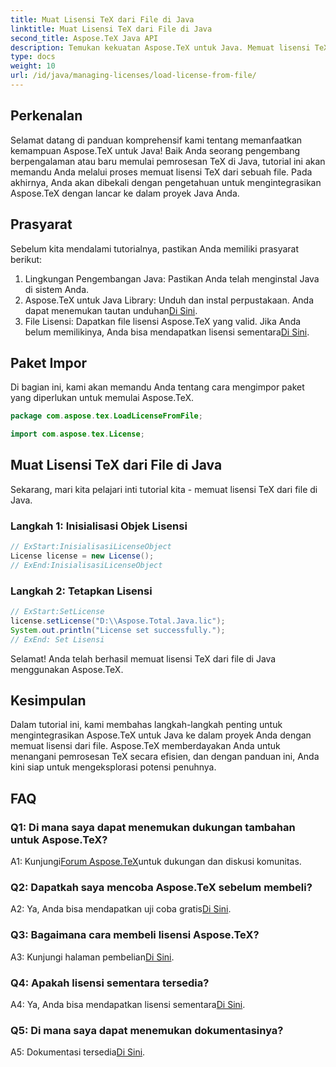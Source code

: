 ```yaml
---
title: Muat Lisensi TeX dari File di Java
linktitle: Muat Lisensi TeX dari File di Java
second_title: Aspose.TeX Java API
description: Temukan kekuatan Aspose.TeX untuk Java. Memuat lisensi TeX dengan mudah dari file menggunakan panduan langkah demi langkah kami.
type: docs
weight: 10
url: /id/java/managing-licenses/load-license-from-file/
---
```

## Perkenalan

Selamat datang di panduan komprehensif kami tentang memanfaatkan kemampuan Aspose.TeX untuk Java! Baik Anda seorang pengembang berpengalaman atau baru memulai pemrosesan TeX di Java, tutorial ini akan memandu Anda melalui proses memuat lisensi TeX dari sebuah file. Pada akhirnya, Anda akan dibekali dengan pengetahuan untuk mengintegrasikan Aspose.TeX dengan lancar ke dalam proyek Java Anda.

## Prasyarat

Sebelum kita mendalami tutorialnya, pastikan Anda memiliki prasyarat berikut:

1. Lingkungan Pengembangan Java: Pastikan Anda telah menginstal Java di sistem Anda.
2.  Aspose.TeX untuk Java Library: Unduh dan instal perpustakaan. Anda dapat menemukan tautan unduhan[Di Sini](https://releases.aspose.com/tex/java/).
3. File Lisensi: Dapatkan file lisensi Aspose.TeX yang valid. Jika Anda belum memilikinya, Anda bisa mendapatkan lisensi sementara[Di Sini](https://purchase.aspose.com/temporary-license/).

## Paket Impor

Di bagian ini, kami akan memandu Anda tentang cara mengimpor paket yang diperlukan untuk memulai Aspose.TeX.

```java
package com.aspose.tex.LoadLicenseFromFile;

import com.aspose.tex.License;
```

## Muat Lisensi TeX dari File di Java

Sekarang, mari kita pelajari inti tutorial kita - memuat lisensi TeX dari file di Java.

### Langkah 1: Inisialisasi Objek Lisensi

```java
// ExStart:InisialisasiLicenseObject
License license = new License();
// ExEnd:InisialisasiLicenseObject
```

### Langkah 2: Tetapkan Lisensi

```java
// ExStart:SetLicense
license.setLicense("D:\\Aspose.Total.Java.lic");
System.out.println("License set successfully.");
// ExEnd: Set Lisensi
```

Selamat! Anda telah berhasil memuat lisensi TeX dari file di Java menggunakan Aspose.TeX.

## Kesimpulan

Dalam tutorial ini, kami membahas langkah-langkah penting untuk mengintegrasikan Aspose.TeX untuk Java ke dalam proyek Anda dengan memuat lisensi dari file. Aspose.TeX memberdayakan Anda untuk menangani pemrosesan TeX secara efisien, dan dengan panduan ini, Anda kini siap untuk mengeksplorasi potensi penuhnya.

## FAQ

### Q1: Di mana saya dapat menemukan dukungan tambahan untuk Aspose.TeX?

 A1: Kunjungi[Forum Aspose.TeX](https://forum.aspose.com/c/tex/47)untuk dukungan dan diskusi komunitas.

### Q2: Dapatkah saya mencoba Aspose.TeX sebelum membeli?

 A2: Ya, Anda bisa mendapatkan uji coba gratis[Di Sini](https://releases.aspose.com/).

### Q3: Bagaimana cara membeli lisensi Aspose.TeX?

 A3: Kunjungi halaman pembelian[Di Sini](https://purchase.aspose.com/buy).

### Q4: Apakah lisensi sementara tersedia?

 A4: Ya, Anda bisa mendapatkan lisensi sementara[Di Sini](https://purchase.aspose.com/temporary-license/).

### Q5: Di mana saya dapat menemukan dokumentasinya?

 A5: Dokumentasi tersedia[Di Sini](https://reference.aspose.com/tex/java/).